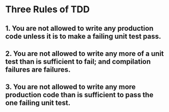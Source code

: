 # Three Rules of TDD
## 1. You are not allowed to write any production code unless it is to make a failing unit test pass.
## 2. You are not allowed to write any more of a unit test than is sufficient to fail; and compilation failures are failures.
## 3. You are not allowed to write any more production code than is sufficient to pass the one failing unit test.
